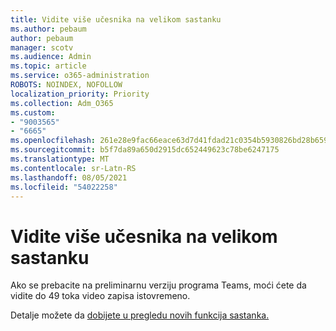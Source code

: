 ```yaml
---
title: Vidite više učesnika na velikom sastanku
ms.author: pebaum
author: pebaum
manager: scotv
ms.audience: Admin
ms.topic: article
ms.service: o365-administration
ROBOTS: NOINDEX, NOFOLLOW
localization_priority: Priority
ms.collection: Adm_O365
ms.custom:
- "9003565"
- "6665"
ms.openlocfilehash: 261e28e9fac66eace63d7d41fdad21c0354b5930826bd28b659ce5e3d159655f
ms.sourcegitcommit: b5f7da89a650d2915dc652449623c78be6247175
ms.translationtype: MT
ms.contentlocale: sr-Latn-RS
ms.lasthandoff: 08/05/2021
ms.locfileid: "54022258"
---
```

# <a name="see-more-participants-in-a-large-meeting"></a>Vidite više učesnika na velikom sastanku

Ako se prebacite na preliminarnu verziju programa Teams, moći ćete da vidite do 49 toka video zapisa istovremeno.

Detalje možete da [dobijete u pregledu novih funkcija sastanka.](https://support.microsoft.com/office/04533e91-3203-4530-a1c0-8f77c0731699)
